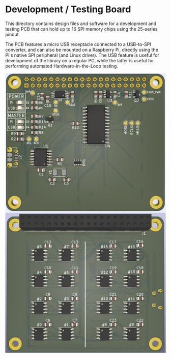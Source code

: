 # Development / Testing Board

This directory contains design files and software for a development and testing
PCB that can hold up to 16 SPI memory chips using the 25-series pinout.

The PCB features a micro USB receptacle connected to a USB-to-SPI converter, and
can also be mounted on a Raspberry Pi, directly using the Pi's native SPI
peripheral (and Linux driver). The USB feature is useful for development of the
library on a regular PC, while the latter is useful for performing automated
Hardware-in-the-Loop testing.

![PCB Top](dev-board-top.png)
![PCB Bottom](dev-board-bottom.png)
